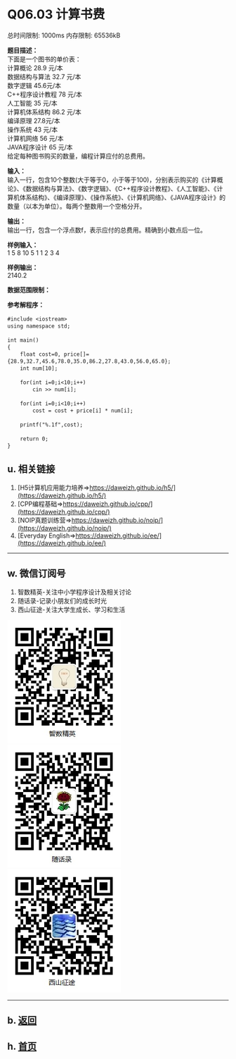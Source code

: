 # Q06.03 计算书费

总时间限制: 1000ms 内存限制: 65536kB

**题目描述：**  
下面是一个图书的单价表：  
计算概论 28.9 元/本  
数据结构与算法 32.7 元/本  
数字逻辑 45.6元/本  
C++程序设计教程 78 元/本  
人工智能 35 元/本  
计算机体系结构 86.2 元/本  
编译原理 27.8元/本  
操作系统 43 元/本  
计算机网络 56 元/本  
JAVA程序设计 65 元/本  
给定每种图书购买的数量，编程计算应付的总费用。 

**输入：**  
输入一行，包含10个整数(大于等于0，小于等于100)，分别表示购买的《计算概论》、《数据结构与算法》、《数字逻辑》、《C++程序设计教程》、《人工智能》、《计算机体系结构》、《编译原理》、《操作系统》、《计算机网络》、《JAVA程序设计》的数量（以本为单位）。每两个整数用一个空格分开。 

**输出：**   
输出一行，包含一个浮点数f，表示应付的总费用。精确到小数点后一位。

**样例输入：**  
    1 5 8 10 5 1 1 2 3 4

**样例输出：**  
    2140.2


**数据范围限制：**


**参考解程序：**

    #include <iostream>
    using namespace std;
    
    int main()
    {
        float cost=0, price[]={28.9,32.7,45.6,78.0,35.0,86.2,27.8,43.0,56.0,65.0};
        int num[10];
        
        for(int i=0;i<10;i++)
            cin >> num[i];  

        for(int i=0;i<10;i++)
            cost = cost + price[i] * num[i]; 

        printf("%.1f",cost);
        
        return 0;   
    } 



## u. 相关链接

1. [H5计算机应用能力培养=>https://daweizh.github.io/h5/](https://daweizh.github.io/h5/)
2. [CPP编程基础=>https://daweizh.github.io/cpp/](https://daweizh.github.io/cpp/)
3. [NOIP真题训练营=>https://daweizh.github.io/noip/](https://daweizh.github.io/noip/)
4. [Everyday English=>https://daweizh.github.io/ee/](https://daweizh.github.io/ee/)

----------

## w. 微信订阅号

1. 智数精英-关注中小学程序设计及相关讨论
2. 随话录-记录小朋友们的成长时光
3. 西山征途-关注大学生成长、学习和生活

![欢迎关注“智数精英”订阅号](../../assets/me/img/idea8.jpg)
![欢迎关注“随话录”订阅号](../../assets/me/img/shl8.jpg)
![欢迎关注“西山征途”订阅号](../../assets/me/img/xszt8.jpg)

----------

## b. [返回](../)
    
## h. [首页](../../)


